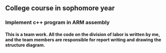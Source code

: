 ## College course in sophomore year
### Implement c++ program in ARM assembly
#### This is a team work. All the code on the division of labor is written by me, and the team members are responsible for report writing and drawing the structure diagram.


